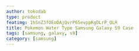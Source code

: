 ```yaml
---
author: tokodab
type: product
featimg: 1hSnZ3fOEoDAjQvrP65evppKgDLrP_QLR
title: Pokemon Water Type Samsung Galaxy S9 Case
tags: [samsung, galaxy, s9]
category: [samsung]
---
```

